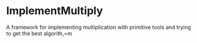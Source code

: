 # ImplementMultiply
A framework for implementing multiplication with primitive tools and trying to get the best algorith,=m
